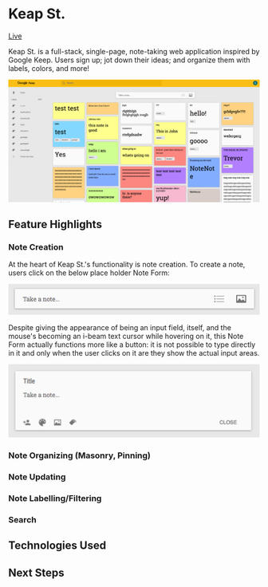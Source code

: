 # Keap St.

[Live](http://keapst.ryanfitzgerald.io/#/login1)

Keap St. is a full-stack, single-page, note-taking web application inspired by Google Keep. Users sign up; jot down their ideas; and organize them with labels, colors, and more!

![Landing Page](https://github.com/fitzgeraldryand/keap_st/raw/master/app/assets/images/KeapSt.png)

## Feature Highlights

### Note Creation

At the heart of Keap St.'s functionality is note creation. To create a note, users click on the below place holder Note Form:

![NoteUnclicked](https://github.com/fitzgeraldryand/keap_st/raw/master/app/assets/images/noteunclicked.png)

Despite giving the appearance of being an input field, itself, and the mouse's becoming an i-beam text cursor while hovering on it, this Note Form actually functions more like a button: it is not possible to type directly in it and only when the user clicks on it are they show the actual input areas.

![NoteClicked](https://github.com/fitzgeraldryand/keap_st/raw/master/app/assets/images/noteclicked.png)

### Note Organizing (Masonry, Pinning)

### Note Updating

### Note Labelling/Filtering

### Search

## Technologies Used

## Next Steps
